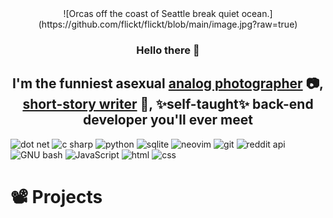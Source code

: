 <div align="center">
![Orcas off the coast of Seattle break quiet ocean.](https://github.com/flickt/flickt/blob/main/image.jpg?raw=true)

<h3>Hello there 👾</h3>
<h2>I'm the funniest asexual <a href="https://instagram.com/t_flicc?igshid=YmMyMTA2M2Y=">analog photographer</a> 📷, <a href="http://www.cutbankonline.org/weekly-flash-prose-and-prose-poetry/2019/11/weekly-flash-prose-and-prose-poetry-red-like-gold-by-taylor-flickinger">short-story writer</a> 📝, ✨self-taught✨ back-end developer you'll ever meet</h2>
</div>

<div align="left">
 <img src="https://img.shields.io/badge/-dotnet-512BD4?logo=.NET&logoColor=D3D3D3&style=for-the-badge" alt="dot net"/>
 <img src="https://img.shields.io/badge/-C%20Sharp-239120?logo=c-sharp&logoColor=D3D3D3&style=for-the-badge" alt="c sharp"/>
 <img src="https://img.shields.io/badge/-Python-3776AB?logo=Python&logoColor=D3D3D3&style=for-the-badge" alt="python"/>
 <img src="https://img.shields.io/badge/-SQLite-003B57?logo=sqlite&logoColor=D3D3D3&style=for-the-badge" alt="sqlite"/>
 <img src="https://img.shields.io/badge/-Neovim-57A143?logo=neovim&logoColor=D3D3D3&style=for-the-badge" alt="neovim" />
 <img src="https://img.shields.io/badge/-Git-F05032?logo=git&logoColor=D3D3D3&style=for-the-badge" alt="git"/>
 <img src="https://img.shields.io/badge/-Reddit-FF4500?logo=reddit&logoColor=D3D3D3&style=for-the-badge" alt="reddit api"/>
 <img src="https://img.shields.io/badge/-GNU%20Bash-4EAA25?logo=gnu-bash&logoColor=D3D3D3&style=for-the-badge" alt="GNU bash"/>
 <img src="https://img.shields.io/badge/-JavaScript-F7DF1E?logo=javascript&logoColor=D3D3D3&style=for-the-badge" alt="JavaScript"/>
 <img src="https://img.shields.io/badge/-HTML-E34F26?logo=html5&logoColor=D3D3D3&style=for-the-badge" alt="html"/>
 <img src="https://img.shields.io/badge/-CSS-1572B6?logo=css3&logoColor=D3D3D3&style=for-the-badge" alt="css"/>
</div>

<h1>📽️ Projects</h1>






<!--
**flickt/flickt** is a ✨ _special_ ✨ repository because its `README.md` (this file) appears on your GitHub profile.

Here are some ideas to get you started:

- 🔭 I’m currently working on ...
- 🌱 I’m currently learning ...
- 👯 I’m looking to collaborate on ...
- 🤔 I’m looking for help with ...
- 💬 Ask me about ...
- 📫 How to reach me: ...
- 😄 Pronouns: ...
- ⚡ Fun fact: ...
-->
